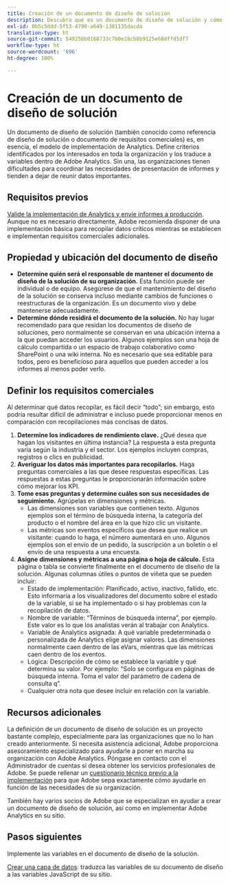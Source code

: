 ```yaml
---
title: Creación de un documento de diseño de solución
description: Descubra qué es un documento de diseño de solución y cómo puede utilizarlo en su organización.
exl-id: 0b5c5ddd-5f53-4790-a649-1381135dacda
translation-type: ht
source-git-commit: 549258b0168733c7b0e28cb8b9125e68dffd5df7
workflow-type: ht
source-wordcount: '696'
ht-degree: 100%

---
```


# Creación de un documento de diseño de solución

Un documento de diseño de solución (también conocido como referencia de diseño de solución o documento de requisitos comerciales) es, en esencia, el modelo de implementación de Analytics. Define criterios identificados por los interesados en toda la organización y los traduce a variables dentro de Adobe Analytics. Sin una, las organizaciones tienen dificultades para coordinar las necesidades de presentación de informes y tienden a dejar de reunir datos importantes.

## Requisitos previos

[Valide la implementación de Analytics y envíe informes a producción](../launch/validate-publish-prod.md). Aunque no es necesario directamente, Adobe recomienda disponer de una implementación básica para recopilar datos críticos mientras se establecen e implementan requisitos comerciales adicionales.

## Propiedad y ubicación del documento de diseño

* **Determine quién será el responsable de mantener el documento de diseño de la solución de su organización.** Esta función puede ser individual o de equipo. Asegúrese de que el mantenimiento del diseño de la solución se conserva incluso mediante cambios de funciones o reestructuras de la organización. Es un documento vivo y debe mantenerse adecuadamente.
* **Determine dónde residirá el documento de la solución.** No hay lugar recomendado para que residan los documentos de diseño de soluciones, pero normalmente se conservan en una ubicación interna a la que puedan acceder los usuarios. Algunos ejemplos son una hoja de cálculo compartida o un espacio de trabajo colaborativo como SharePoint o una wiki interna. No es necesario que sea editable para todos, pero es beneficioso para aquellos que pueden acceder a los informes al menos poder verlo.

## Definir los requisitos comerciales

Al determinar qué datos recopilar, es fácil decir “todo”; sin embargo, esto podría resultar difícil de administrar e incluso puede proporcionar menos en comparación con recopilaciones más concisas de datos.

1. **Determine los indicadores de rendimiento clave.** ¿Qué desea que hagan los visitantes en última instancia? La respuesta a esta pregunta varía según la industria y el sector. Los ejemplos incluyen compras, registros o clics en publicidad.
1. **Averiguar los datos más importantes para recopilarlos.** Haga preguntas comerciales a las que desee respuestas específicas. Las respuestas a estas preguntas le proporcionarán información sobre cómo mejorar los KPI.
1. **Tome esas preguntas y determine cuáles son sus necesidades de seguimiento.** Agrúpelas en dimensiones y métricas.
   * Las dimensiones son variables que contienen texto. Algunos ejemplos son el término de búsqueda interna, la categoría del producto o el nombre del área en la que hizo clic un visitante.
   * Las métricas son eventos específicos que desea que realice un visitante: cuando lo haga, el número aumentará en uno. Algunos ejemplos son el envío de un pedido, la suscripción a un boletín o el envío de una respuesta a una encuesta.
1. **Asigne dimensiones y métricas a una página o hoja de cálculo.** Esta página o tabla se convierte finalmente en el documento de diseño de la solución. Algunas columnas útiles o puntos de viñeta que se pueden incluir:
   * Estado de implementación: Planificado, activo, inactivo, fallido, etc. Esto informaría a los visualizadores del documento sobre el estado de la variable, si se ha implementado o si hay problemas con la recopilación de datos.
   * Nombre de variable: “Términos de búsqueda interna”, por ejemplo. Este valor es lo que los analistas verán al trabajar con Analytics.
   * Variable de Analytics asignada: A qué variable predeterminada o personalizada de Analytics elige asignar valores. Las dimensiones normalmente caen dentro de las eVars, mientras que las métricas caen dentro de los eventos.
   * Lógica: Descripción de cómo se establece la variable y qué determina su valor. Por ejemplo: “Solo se configura en páginas de búsqueda interna. Toma el valor del parámetro de cadena de consulta q”.
   * Cualquier otra nota que desee incluir en relación con la variable.

## Recursos adicionales

La definición de un documento de diseño de solución es un proyecto bastante complejo, especialmente para las organizaciones que no lo han creado anteriormente. Si necesita asistencia adicional, Adobe proporciona asesoramiento especializado para ayudarle a poner en marcha su organización con Adobe Analytics. Póngase en contacto con el Administrador de cuentas si desea obtener los servicios profesionales de Adobe. Se puede rellenar un [cuestionario técnico previo a la implementación](assets/technical-pre-implementation-questionnaire.pdf) para que Adobe sepa exactamente cómo ayudarle en función de las necesidades de su organización.

También hay varios socios de Adobe que se especializan en ayudar a crear un documento de diseño de solución, así como en implementar Adobe Analytics en su sitio.

## Pasos siguientes

Implemente las variables en el documento de diseño de la solución.

[Crear una capa de datos](data-layer.md): traduzca las variables de su documento de diseño a las variables JavaScript de su sitio.
